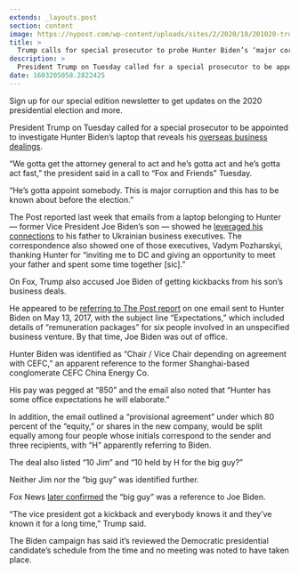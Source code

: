 ```yaml
--- 
extends: _layouts.post 
section: content 
image: https://nypost.com/wp-content/uploads/sites/2/2020/10/201020-trump-emails.jpg?quality=90&strip=all&w=1200 
title: > 
  Trump calls for special prosecutor to probe Hunter Biden’s ‘major corruption’ 
description: > 
  President Trump on Tuesday called for a special prosecutor to be appointed to investigate Hunter Biden’s laptop that reveals his overseas business dealings.This is major corruption and this has to be known about before the election.”The Post reported last week that emails from a laptop belonging to Hunter — former Vice President Joe Biden’s son — showed he leveraged his connections to his father to Ukrainian business executives.By that time, Joe Biden was out of office.Fox News later confirmed the “big guy” was a reference to Joe Biden.“The vice president got a kickback and everybody knows it and they’ve known it for a long time,” Trump said. 
date: 1603205058.2822425 
--- 
```

<div><p>Sign up for our special edition newsletter to get updates on the 2020 presidential election and more.</p><p>President Trump on Tuesday called for a special prosecutor to be appointed to investigate Hunter Biden&#8217;s laptop that reveals his <a href="https://nypost.com/2020/10/14/email-reveals-how-hunter-biden-introduced-ukrainian-biz-man-to-dad/">overseas business dealings</a>.</p>
<p>&#8220;We gotta get the attorney general to act and he&#8217;s gotta act and he&#8217;s gotta act fast,&#8221; the president said in a call to &#8220;Fox and Friends&#8221; Tuesday.</p>
<p>&#8220;He&#8217;s gotta appoint somebody. This is major corruption and this has to be known about before the election.&#8221;</p>
<p>The Post reported last week that emails from a laptop belonging to Hunter &#8212; former Vice President Joe Biden&#8217;s son &#8212; showed he <a href="https://nypost.com/2020/10/14/email-reveals-how-hunter-biden-introduced-ukrainian-biz-man-to-dad/">leveraged his connections</a> to his father to Ukrainian business executives. The correspondence also showed one of those executives, Vadym Pozharskyi, thanking Hunter for &#8220;inviting me to DC and giving an opportunity to meet your father and spent some time together [sic].&#8221;</p>
<p>On Fox, Trump also accused Joe Biden of getting kickbacks from his son&#8217;s business deals.</p>
<p>He appeared to be <a href="https://nypost.com/2020/10/15/emails-reveal-how-hunter-biden-tried-to-cash-in-big-with-chinese-firm/">referring to The Post report</a> on one email sent to Hunter Biden on May 13, 2017, with the subject line &#8220;Expectations,&#8221; which included details of &#8220;remuneration packages&#8221; for six people involved in an unspecified business venture. By that time, Joe Biden was out of office.</p>
<p>Hunter Biden was identified as &#8220;Chair / Vice Chair depending on agreement with CEFC,&#8221; an apparent reference to the former Shanghai-based conglomerate CEFC China Energy Co.</p>
<p>His pay was pegged at &#8220;850&#8221; and the email also noted that &#8220;Hunter has some office expectations he will elaborate.&#8221;</p>
<p>In addition, the email outlined a &#8220;provisional agreement&#8221; under which 80 percent of the &#8220;equity,&#8221; or shares in the new company, would be split equally among four people whose initials correspond to the sender and three recipients, with &#8220;H&#8221; apparently referring to Biden.</p>
<p>The deal also listed &#8220;10 Jim&#8221; and &#8220;10 held by H for the big guy?&#8221;</p>
<p>Neither Jim nor the &#8220;big guy&#8221; was identified further.</p>
<p>Fox News <a href="https://nypost.com/2020/10/16/hunter-biden-email-detailing-chinese-ties-confirmed-by-source-report/">later confirmed</a> the &#8220;big guy&#8221; was a reference to Joe Biden.</p>
 
<p>&#8220;The vice president got a kickback and everybody knows it and they&#8217;ve known it for a long time,&#8221; Trump said.</p>
<p>The Biden campaign has said it&#8217;s reviewed the Democratic presidential candidate&#8217;s schedule from the time and no meeting was noted to have taken place.</p>
			</div>